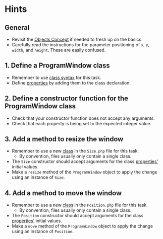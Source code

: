 # Hints

## General

- Revisit the [Objects Concept][concept-class-basics] if needed to fresh up on the basics.
- Carefully read the instructions for the parameter positioning of `x`, `y`, `width`, and `height`. These are easily confused.

## 1. Define a ProgramWindow class

- Remember to use [class syntax][php-class] for this task.
- Define [properties][php-properties] by adding them to the class declaration.

## 2. Define a constructor function for the ProgramWindow class

- Check that your constructor function does not accept any arguments.
- Check that each property is being set to the expected integer value.

## 3. Add a method to resize the window

- Remember to use a new [class][php-class] in the `Size.php` file for this task.
  - By convention, files usually only contain a single class.
- The `Size` constructor should accept arguments for the class [properties'][php-properties] initial values.
- Make a `resize` method of the `ProgramWindow` object to apply the change using an instance of `Size`.

## 4. Add a method to move the window

- Remember to use a new [class][php-class] in the `Position.php` file for this task.
  - By convention, files usually only contain a single class.
- The `Position` constructor should accept arguments for the class [properties'][php-properties] initial values.
- Make a `move` method of the `ProgramWindow` object to apply the change using an instance of `Position`.

[concept-class-basics]: /tracks/php/concepts/class-basics
[php-class]: https://www.php.net/manual/en/language.oop5.basic.php
[php-properties]: https://www.php.net/manual/en/language.oop5.properties.php
